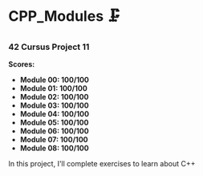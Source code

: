 # CPP_Modules 🗜️

### 42 Cursus Project 11

**Scores:**

- **Module 00: 100/100**
- **Module 01: 100/100**
- **Module 02: 100/100**
- **Module 03: 100/100**
- **Module 04: 100/100**
- **Module 05: 100/100**
- **Module 06: 100/100**
- **Module 07: 100/100**
- **Module 08: 100/100**

In this project, I'll complete exercises to learn about C++
